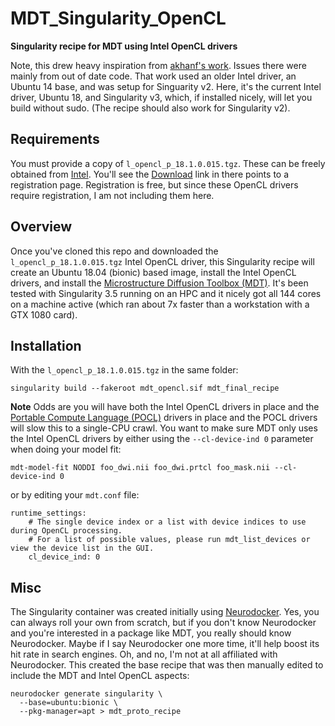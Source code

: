 # MDT_Singularity_OpenCL
**Singularity recipe for MDT using Intel OpenCL drivers**

Note, this drew heavy inspiration from [akhanf's work](https://github.com/akhanf/mdt-singularity). Issues there were mainly from out of date code. That work used an older Intel driver, an Ubuntu 14 base, and was setup for Singuarity v2.  Here, it's the current Intel driver, Ubuntu 18, and Singularity v3, which, if installed nicely, will let you build without sudo.  (The recipe should also work for Singularity v2). 

## Requirements ##
You must provide a copy of `l_opencl_p_18.1.0.015.tgz`. These can be freely obtained from [Intel](https://software.intel.com/content/www/us/en/develop/articles/opencl-drivers.html#cpu-section).  You'll see the [Download](https://registrationcenter.intel.com/en/forms/?productid=3206) link in there points to a registration page.  Registration is free, but since these OpenCL drivers require registration, I am not including them here.

## Overview ##
Once you've cloned this repo and downloaded the `l_opencl_p_18.1.0.015.tgz` Intel OpenCL driver, this Singularity recipe will create an Ubuntu 18.04 (bionic) based image, install the Intel OpenCL drivers, and install the [Microstructure Diffusion Toolbox (MDT)](https://github.com/robbert-harms/MDT).  It's been tested with Singularity 3.5 running on an HPC and it nicely got all 144 cores on a machine active (which ran about 7x faster than a workstation with a GTX 1080 card).

## Installation ##
With the `l_opencl_p_18.1.0.015.tgz` in the same folder:

`singularity build --fakeroot mdt_opencl.sif mdt_final_recipe`

**Note** Odds are you will have both the Intel OpenCL drivers in place and the [Portable Compute Language (POCL)](http://portablecl.org/) drivers in place and the POCL drivers will slow this to a single-CPU crawl. You want to make sure MDT only uses the Intel OpenCL drivers by either using the `--cl-device-ind 0` parameter when doing your model fit:

`mdt-model-fit NODDI foo_dwi.nii foo_dwi.prtcl foo_mask.nii --cl-device-ind 0`

or by editing your `mdt.conf` file:
```
runtime_settings:
    # The single device index or a list with device indices to use during OpenCL processing.
    # For a list of possible values, please run mdt_list_devices or view the device list in the GUI.
    cl_device_ind: 0
```

## Misc ##
The Singularity container was created initially using [Neurodocker](https://github.com/ReproNim/neurodocker).  Yes, you can always roll your own from scratch, but if you don't know Neurodocker and you're interested in a package like MDT, you really should know Neurodocker.  Maybe if I say Neurodocker one more time, it'll help boost its hit rate in search engines.  Oh, and no, I'm not at all affiliated with Neurodocker.  This created the base recipe that was then manually edited to include the MDT and Intel OpenCL aspects:
```
neurodocker generate singularity \
  --base=ubuntu:bionic \
  --pkg-manager=apt > mdt_proto_recipe
```  
